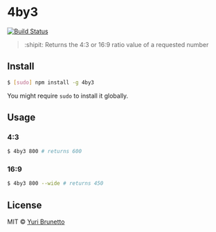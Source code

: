 # 4by3
[![Build Status](https://travis-ci.org/YuriBrunetto/4by3.svg?branch=master)](https://travis-ci.org/YuriBrunetto/4by3)
> :shipit: Returns the 4:3 or 16:9 ratio value of a requested number

## Install
```bash
$ [sudo] npm install -g 4by3
```
You might require `sudo` to install it globally.

## Usage
### 4:3
```bash
$ 4by3 800 # returns 600
```

### 16:9
```bash
$ 4by3 800 --wide # returns 450
```

## License
MIT &copy; [Yuri Brunetto](http://www.ybrntt.com.br)
